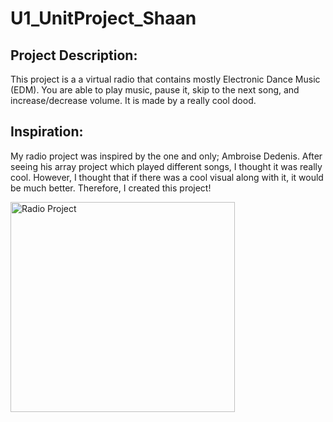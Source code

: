 # U1_UnitProject_Shaan

<h2> Project Description: </h2>
<p> This project is a a virtual radio that contains mostly Electronic Dance Music (EDM). You are able to play music, pause it, 
skip to the next song, and increase/decrease volume. It is made by a really cool dood. </p>

<h2> Inspiration: </h2>
<p> My radio project was inspired by the one and only; Ambroise Dedenis. After seeing his array project which played
different songs, I thought it was really cool. However, I thought that if there was a cool visual along with it, it would be
much better. Therefore, I created this project! </p>

<img src= "http://i.imgur.com/TRijoyP.png" alt="Radio Project" width ="359px" height="336px">
